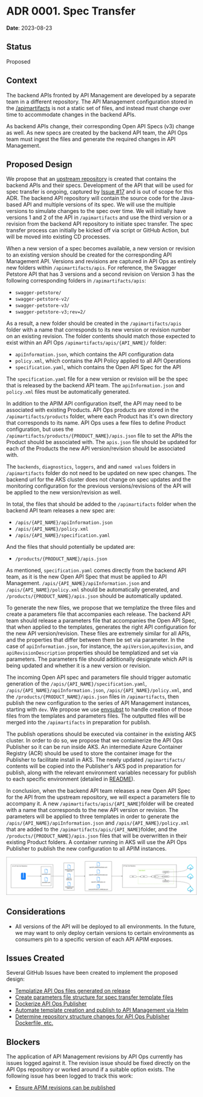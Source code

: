 # ADR 0001. Spec Transfer

**Date**: 2023-08-23

## Status

Proposed

## Context

The backend APIs fronted by API Management are developed by a separate team in a different repository. The API Management configuration stored in the [/apimartifacts](../../apimartifacts/) is not a static set of files, and instead must change over time to accommodate changes in the backend APIs.

As backend APIs change, their corresponding Open API Specs (v3) change as well. As new specs are created by the backend API team, the API Ops team must ingest the files and generate the required changes in API Management.

## Proposed Design

We propose that an [upstream repository](https://github.com/aaheiev/apim-demo-app) is created that contains the backend APIs and their specs. Development of the API that will be used for spec transfer is ongoing, captured by [Issue #17](https://github.com/lucashuet93/apiops-vnet-github/issues/17) and is out of scope for this ADR. The backend API repository will contain the source code for the Java-based API and multiple versions of its spec. We will use the multiple versions to simulate changes to the spec over time. We will initially have versions 1 and 2 of the API in `/apimartifacts` and use the third version or a revision from the backend API repository to initiate spec transfer. The spec transfer process can initially be kicked off via script or GitHub Action, but will be moved into existing CD processes.

When a new version of a spec becomes available, a new version or revision to an existing version should be created for the corresponding API Management API. Versions and revisions are captured in API Ops as entirely new folders within `/apimartifacts/apis`. For reference, the Swagger Petstore API that has 3 versions and a second revision on Version 3 has the following corresponding folders in `/apimartifacts/apis`:

- `swagger-petstore/`
- `swagger-petstore-v2/`
- `swagger-petstore-v3/`
- `swagger-petstore-v3;rev=2/`

As a result, a new folder should be created in the `/apimartifacts/apis` folder with a name that corresponds to its new version or revision number on an existing revision. The folder contents should match those expected to exist within an API Ops `/apimartifacts/apis/{API_NAME}/` folder:

- `apiInformation.json`, which contains the API configuration data
- `policy.xml`, which contains the API Policy applied to all API Operations
- `specification.yaml`, which contains the Open API Spec for the API

The `specification.yaml` file for a new version or revision will be the spec that is released by the backend API team. The `apiInformation.json` and `policy.xml` files must be automatically generated.

In addition to the APIM API configuration itself, the API may need to be associated with existing Products. API Ops products are stored in the `/apimartifacts/products` folder, where each Product has it's own directory that corresponds to its name. API Ops uses a few files to define Product configuration, but uses the `/apimartifacts/products/{PRODUCT_NAME}/apis.json` file to set the APIs the Product should be associated with. The `apis.json` file should be updated for each of the Products the new API version/revision should be associated with.

The `backends`, `diagnostics`, `loggers`, and and `named values` folders in `/apimartifacts` folder do not need to be updated on new spec changes. The backend url for the AKS cluster does not change on spec updates and the monitoring configuration for the previous versions/revisions of the API will be applied to the new version/revision as well.

In total, the files that should be added to the `/apimartifacts` folder when the backend API team releases a new spec are:

- `/apis/{API_NAME}/apiInformation.json`
- `/apis/{API_NAME}/policy.xml`
- `/apis/{API_NAME}/specification.yaml`

And the files that should potentially be updated are:

- `/products/{PRODUCT_NAME}/apis.json`

As mentioned, `specification.yaml` comes directly from the backend API team, as it is the new Open API Spec that must be applied to API Management. `/apis/{API_NAME}/apiInformation.json` and `/apis/{API_NAME}/policy.xml` should be automatically generated, and `/products/{PRODUCT_NAME}/apis.json` should be automatically updated.

To generate the new files, we propose that we templatize the three files and create a parameters file that accompanies each release. The backend API team should release a parameters file that accompanies the Open API Spec, that when applied to the templates, generates the right API configuration for the new API version/revision. These files are extremely similar for all APIs, and the properties that differ between them be set via parameter. In the case of `apiInformation.json`, for instance, the `apiVersion`,`apiRevision`, and `apiRevisionDescription` properties should be templatized and set via parameters. The parameters file should additionally designate which API is being updated and whether it is a new version or revision.

The incoming Open API spec and parameters file should trigger automatic generation of the `/apis/{API_NAME}/specification.yaml`, `/apis/{API_NAME}/apiInformation.json`, `/apis/{API_NAME}/policy.xml`, and the `/products/{PRODUCT_NAME}/apis.json` files in `/apimartifacts`, then publish the new configuration to the series of API Management instances, starting with `dev`. We propose we use [envsubst](https://linux.die.net/man/1/envsubst) to handle creation of those files from the templates and parameters files. The outputted files will be merged into the `/apimartifacts` in preparation for publish.

The publish operations should be executed via container in the existing AKS cluster. In order to do so, we propose that we containerize the API Ops Publisher so it can be run inside AKS. An intermediate Azure Container Registry (ACR) should be used to store the container image for the Publisher to facilitate install in AKS. The newly updated `/apimartifacts/` contents will be copied into the Publisher's AKS pod in preparation for publish, along with the relevant environment variables necessary for publish to each specific environment (detailed in [README](../../README.md#create-github-environments)).

In conclusion, when the backend API team releases a new Open API Spec for the API from the upstream repository, we will expect a parameters file to accompany it. A new `/apimartifacts/apis/{API_NAME}`folder will be created with a name that corresponds to the new API version or revision. The parameters will be applied to three templates in order to generate the `/apis/{API_NAME}/apiInformation.json` and `/apis/{API_NAME}/policy.xml` that are added to the `/apimartifacts/apis/{API_NAME}`folder, and the `/products/{PRODUCT_NAME}/apis.json` files that will be overwritten in their existing Product folders. A container running in AKS will use the API Ops Publisher to publish the new configuration to all APIM instances.

![Diagram](../adr001.png)

## Considerations

- All versions of the API will be deployed to all environments. In the future, we may want to only deploy certain versions to certain environments as consumers pin to a specific version of each API APIM exposes.

## Issues Created

Several GitHub Issues have been created to implement the proposed design:

- [Templatize API Ops files generated on release](https://github.com/lucashuet93/apiops-vnet-github/issues/29)
- [Create parameters file structure for spec transfer template files](https://github.com/lucashuet93/apiops-vnet-github/issues/45)
- [Dockerize API Ops Publisher](https://github.com/lucashuet93/apiops-vnet-github/issues/38)
- [Automate template creation and publish to API Management via Helm](https://github.com/lucashuet93/apiops-vnet-github/issues/44)
- [Determine repository structure changes for API Ops Publisher Dockerfile, etc.](https://github.com/lucashuet93/apiops-vnet-github/issues/40)

## Blockers

The application of API Management revisions by API Ops currently has issues logged against it. The revision issue should be fixed directly on the API Ops repository or worked around if a suitable option exists. The following issue has been logged to track this work:

- [Ensure APIM revisions can be published](https://github.com/lucashuet93/apiops-vnet-github/issues/38)

